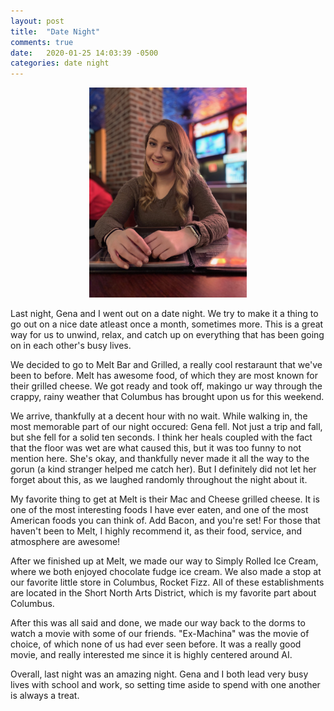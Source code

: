 ```yaml
---
layout: post
title:  "Date Night"
comments: true
date:   2020-01-25 14:03:39 -0500
categories: date night
---
```


<!-- Featured Image -->
<p align="center">
   <img src="https://github.com/evy0311/blog/raw/gh-pages/assets/images/2020-01-25-date-night-1.jpeg" width="50%" />
</p>

<!-- Content -->

Last night, Gena and I went out on a date night. We try to make it a thing to go out on a nice date atleast once a month, sometimes more. This is a great way for us to unwind, relax, and catch up on everything that has been going on in each other's busy lives. 

We decided to go to Melt Bar and Grilled, a really cool restaraunt that we've been to before. Melt has awesome food, of which they are most known for their grilled cheese. We got ready and took off, makingo ur way through the crappy, rainy weather that Columbus has brought upon us for this weekend.

We arrive, thankfully at a decent hour with no wait. While walking in, the most memorable part of our night occured: Gena fell. Not just a trip and fall, but she fell for a solid ten seconds. I think her heals coupled with the fact that the floor was wet are what caused this, but it was too funny to not mention here. She's okay, and thankfully never made it all the way to the gorun (a kind stranger helped me catch her). But I definitely did not let her forget about this, as we laughed randomly throughout the night about it.

My favorite thing to get at Melt is their Mac and Cheese grilled cheese. It is one of the most interesting foods I have ever eaten, and one of the most American foods you can think of. Add Bacon, and you're set! For those that haven't been to Melt, I highly recommend it, as their food, service, and atmosphere are awesome!

After we finished up at Melt, we made our way to Simply Rolled Ice Cream, where we both enjoyed chocolate fudge ice cream. We also made a stop at our favorite little store in Columbus, Rocket Fizz. All of these establishments are located in the Short North Arts District, which is my favorite part about Columbus. 

After this was all said and done, we made our way back to the dorms to watch a movie with some of our friends. "Ex-Machina" was the movie of choice, of which none of us had ever seen before. It was a really good movie, and really interested me since it is highly centered around AI. 

Overall, last night was an amazing night. Gena and I both lead very busy lives with school and work, so setting time aside to spend with one another is always a treat. 